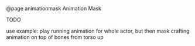@page animationmask Animation Mask

TODO

use example: play running animation for whole actor, but then mask crafting animation on top of bones from torso up